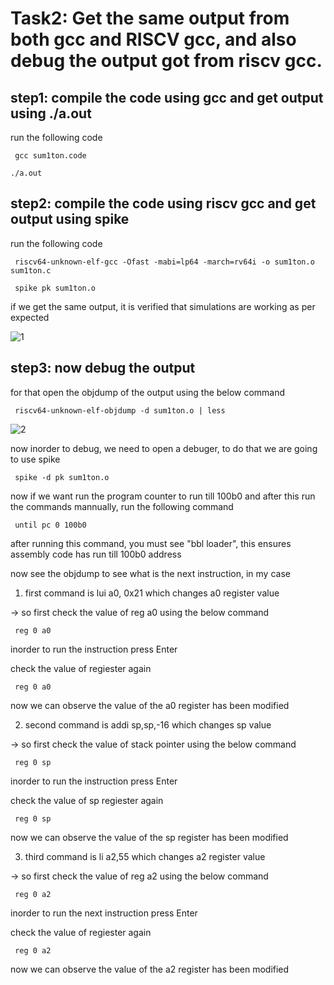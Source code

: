 
# Task2: Get the same output from both gcc and RISCV gcc, and also debug the output got from riscv gcc.







## step1: compile the code using gcc and get output using ./a.out

run the following code
 
     gcc sum1ton.code

    ./a.out

## step2: compile the code using riscv gcc and get output using spike

run the following code

     riscv64-unknown-elf-gcc -Ofast -mabi=lp64 -march=rv64i -o sum1ton.o sum1ton.c

     spike pk sum1ton.o

if we get the same output, it is verified that simulations are working as per expected

![1](https://github.com/user-attachments/assets/f41f06b6-0790-428d-88ea-7ce2b6ba6937)
    
## step3: now debug the output 
for that open the objdump of the output using the below command

     riscv64-unknown-elf-objdump -d sum1ton.o | less

![2](https://github.com/user-attachments/assets/e664d32a-a2ad-45a8-af38-5fab3fe6b2ab)

now inorder to debug, we need to open a debuger, to do that we are going to use spike

     spike -d pk sum1ton.o

now if we want run the program counter to run till 100b0 and after this run the commands mannually, run the following command

     until pc 0 100b0

after running this command, you must see "bbl loader", this ensures assembly code has run till 100b0 address

now see the objdump to see what is the next instruction, in my case 

1. first command is lui a0, 0x21 which changes a0 register value

-> so first check the value of reg a0 using the below command
     
     reg 0 a0

inorder to run the instruction press Enter

check the value of regiester again

     reg 0 a0

now we can observe the value of the a0 register has been modified

2. second command is addi sp,sp,-16 which changes sp value

-> so first check the value of stack pointer using the below command
     
     reg 0 sp

inorder to run the instruction press Enter

check the value of sp regiester again

     reg 0 sp

now we can observe the value of the sp register has been modified

3. third command is li a2,55 which changes a2 register value

-> so first check the value of reg a2 using the below command
     
     reg 0 a2

inorder to run the next instruction press Enter

check the value of regiester again

     reg 0 a2

now we can observe the value of the a2 register has been modified



